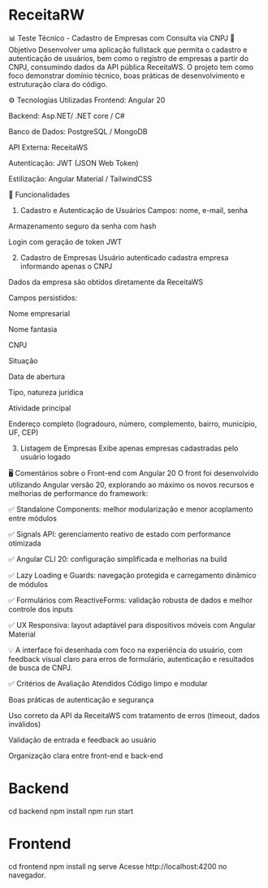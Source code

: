 ﻿# ReceitaRW
📊 Teste Técnico - Cadastro de Empresas com Consulta via CNPJ
🎯 Objetivo
Desenvolver uma aplicação fullstack que permita o cadastro e autenticação de usuários, bem como o registro de empresas a partir do CNPJ, consumindo dados da API pública ReceitaWS. O projeto tem como foco demonstrar domínio técnico, boas práticas de desenvolvimento e estruturação clara do código.

⚙️ Tecnologias Utilizadas
Frontend: Angular 20

Backend: Asp.NET/ .NET core / C#

Banco de Dados: PostgreSQL / MongoDB

API Externa: ReceitaWS

Autenticação: JWT (JSON Web Token)

Estilização: Angular Material / TailwindCSS

🧪 Funcionalidades
1. Cadastro e Autenticação de Usuários
Campos: nome, e-mail, senha

Armazenamento seguro da senha com hash

Login com geração de token JWT

2. Cadastro de Empresas
Usuário autenticado cadastra empresa informando apenas o CNPJ

Dados da empresa são obtidos diretamente da ReceitaWS

Campos persistidos:

Nome empresarial

Nome fantasia

CNPJ

Situação

Data de abertura

Tipo, natureza jurídica

Atividade principal

Endereço completo (logradouro, número, complemento, bairro, município, UF, CEP)

3. Listagem de Empresas
Exibe apenas empresas cadastradas pelo usuário logado

🖥️ Comentários sobre o Front-end com Angular 20
O front foi desenvolvido utilizando Angular versão 20, explorando ao máximo os novos recursos e melhorias de performance do framework:

✅ Standalone Components: melhor modularização e menor acoplamento entre módulos

✅ Signals API: gerenciamento reativo de estado com performance otimizada

✅ Angular CLI 20: configuração simplificada e melhorias na build

✅ Lazy Loading e Guards: navegação protegida e carregamento dinâmico de módulos

✅ Formulários com ReactiveForms: validação robusta de dados e melhor controle dos inputs

✅ UX Responsiva: layout adaptável para dispositivos móveis com Angular Material

💡 A interface foi desenhada com foco na experiência do usuário, com feedback visual claro para erros de formulário, autenticação e resultados de busca de CNPJ.

✅ Critérios de Avaliação Atendidos
Código limpo e modular

Boas práticas de autenticação e segurança

Uso correto da API da ReceitaWS com tratamento de erros (timeout, dados inválidos)

Validação de entrada e feedback ao usuário

Organização clara entre front-end e back-end


# Backend
cd backend
npm install
npm run start

# Frontend
cd frontend
npm install
ng serve
Acesse http://localhost:4200 no navegador.
